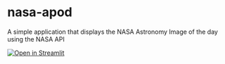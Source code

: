 # nasa-apod
A simple application that displays the NASA Astronomy Image of the day using the NASA API

[![Open in Streamlit](https://static.streamlit.io/badges/streamlit_badge_black_white.svg)](https://henryoyedeji-nasa-apod-app-vysaze.streamlit.app/)
